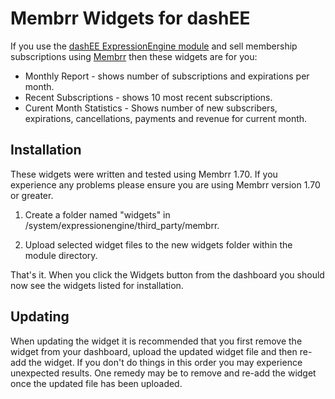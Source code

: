 # Membrr Widgets for dashEE

If you use the [dashEE ExpressionEngine module](https://github.com/mrtopher/dashEE) and sell membership subscriptions using [Membrr](http://membrr.com) then these widgets are for you:

*   Monthly Report - shows number of subscriptions and expirations per month.
*   Recent Subscriptions - shows 10 most recent subscriptions.
*   Curent Month Statistics - Shows number of new subscribers, expirations, cancellations, payments and revenue for current month.

## Installation

These widgets were written and tested using Membrr 1.70. If you experience any problems please ensure you are using Membrr version 1.70 or greater.

1.  Create a folder named "widgets" in /system/expressionengine/third_party/membrr.

2.  Upload selected widget files to the new widgets folder within the module directory.

That's it. When you click the Widgets button from the dashboard you should now see the widgets listed for installation.

## Updating

When updating the widget it is recommended that you first remove the widget from your dashboard, upload the updated widget file and then re-add the widget. If you don't do things in this order you may experience unexpected results. One remedy may be to remove and re-add the widget once the updated file has been uploaded.
